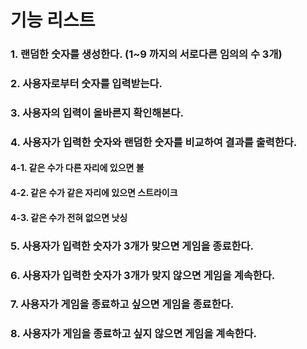 # 기능 리스트
### 1. 랜덤한 숫자를 생성한다. (1~9 까지의 서로다른 임의의 수 3개)
### 2. 사용자로부터 숫자를 입력받는다.
### 3. 사용자의 입력이 올바른지 확인해본다.
### 4. 사용자가 입력한 숫자와 랜덤한 숫자를 비교하여 결과를 출력한다.
#### 4-1. 같은 수가 다른 자리에 있으면 볼
#### 4-2. 같은 수가 같은 자리에 있으면 스트라이크
#### 4-3. 같은 수가 전혀 없으면 낫싱
### 5. 사용자가 입력한 숫자가 3개가 맞으면 게임을 종료한다.
### 6. 사용자가 입력한 숫자가 3개가 맞지 않으면 게임을 계속한다.
### 7. 사용자가 게임을 종료하고 싶으면 게임을 종료한다.
### 8. 사용자가 게임을 종료하고 싶지 않으면 게임을 계속한다.
